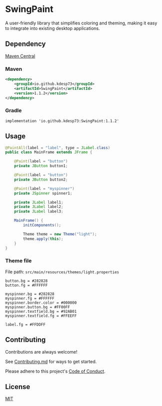 # SwingPaint

A user-friendly library that simplifies coloring and theming,
making it easy to integrate into existing desktop applications.

## Dependency

[Maven Central](https://central.sonatype.com/artifact/io.github.kdesp73/SwingPaint)

### Maven

```xml
<dependency>
    <groupId>io.github.kdesp73</groupId>
    <artifactId>SwingPaint</artifactId>
    <version>1.1.2</version>
</dependency>
```

### Gradle

```text
implementation 'io.github.kdesp73:SwingPaint:1.1.2'
```

## Usage

```java
@PaintAll(label = "label", type = JLabel.class)
public class MainFrame extends JFrame {

	@Paint(label = "button")
	private JButton button1;

	@Paint(label = "button")
	private JButton button2;

	@Paint(label = "myspinner")
	private JSpinner spinner1;

	private JLabel label1;
	private JLabel label2;
	private JLabel label3;

	MainFrame() {
		initComponents();

		Theme theme = new Theme("light");
		theme.apply(this);
	}
}

```

### Theme file

File path: `src/main/resources/themes/light.properties`

```properties
button.bg = #282828
button.fg = #FFFFFF

myspinner.bg = #282828
myspinner.fg = #FFFFFF
myspinner.border.color = #000000
myspinner.button.bg = #FF00FF
myspinner.textfield.bg = #92AB01
myspinner.textfield.fg = #FFEEFF

label.fg = #FFDDFF
```

## Contributing

Contributions are always welcome!

See [Contributing.md](https://github.com/KDesp73/Swing-Themes-Library/blob/main/CONTRIBUTING.md) for ways to get started.

Please adhere to this project's [Code of Conduct](https://github.com/KDesp73/Swing-Themes-Library/blob/main/CODE_OF_CONDUCT.md).

## License

[MIT](https://choosealicense.com/licenses/mit/)
